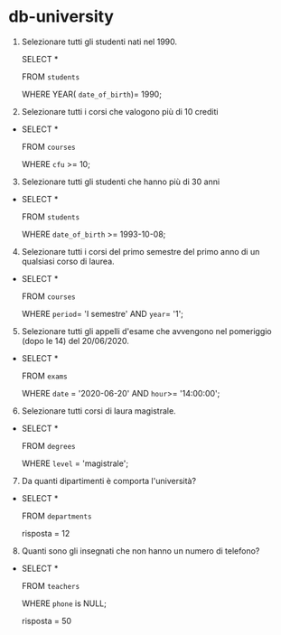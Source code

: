 # db-university

1. Selezionare tutti gli studenti nati nel 1990.

    SELECT * 

    FROM `students` 

    WHERE YEAR( `date_of_birth`)= 1990;

2. Selezionare tutti i corsi che valogono più di 10 crediti

-   SELECT * 

    FROM `courses` 

    WHERE `cfu` >= 10;

3. Selezionare tutti gli studenti che hanno più di 30 anni

-   SELECT * 

    FROM `students`

    WHERE `date_of_birth` >= 1993-10-08;

4. Selezionare tutti i corsi del primo semestre del primo anno di un qualsiasi corso di laurea.

-   SELECT * 

    FROM `courses` 

    WHERE `period`= 'I semestre' AND `year`= '1';

5. Selezionare tutti gli appelli d'esame che avvengono nel pomeriggio (dopo le 14) del 20/06/2020.

-   SELECT * 

    FROM `exams` 

    WHERE `date` = '2020-06-20' AND `hour`>= '14:00:00';

6. Selezionare tutti corsi di laura magistrale.

 -  SELECT * 

    FROM `degrees`

    WHERE `level` = 'magistrale';

7. Da quanti dipartimenti è comporta l'università?

 -  SELECT *

    FROM `departments`

    risposta =  12

8. Quanti sono gli insegnati che non hanno un numero di telefono?

-   SELECT * 

    FROM `teachers`

    WHERE `phone` is NULL;

    risposta = 50
